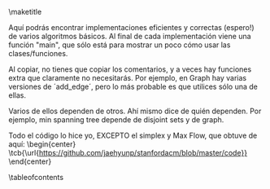 \maketitle

Aquí podrás encontrar implementaciones eficientes y correctas (espero!) de varios algoritmos básicos. Al final de cada implementación viene una función "main", que sólo está para mostrar un poco cómo usar las clases/funciones.

Al copiar, no tienes que copiar los comentarios, y a veces hay funciones extra que claramente no necesitarás. Por ejemplo, en Graph hay varias versiones de ´add_edge´, pero lo más probable es que utilices sólo una de ellas.

Varios de ellos dependen de otros. Ahí mismo dice de quién dependen. Por ejemplo, min spanning tree depende de disjoint sets y de graph.

Todo el código lo hice yo, EXCEPTO el simplex y Max Flow, que obtuve de aquí: 
\begin{center}
\tcb{\url{https://github.com/jaehyunp/stanfordacm/blob/master/code}}
\end{center}

\tableofcontents